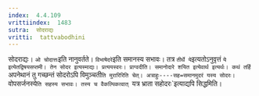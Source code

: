 ```yaml
---
index:  4.4.109
vrittiindex:  1483
sutra:  सोदराद्यः
vritti:  tattvabodhini 
---
```


सोदराद्यः। `ओ चोदात्तः`इति नानुवर्तते। `विभाषेदरे`इति समानस्य सभावः। तत्र `तीर्थे ये`इत्यतोऽनुवृत्तं `ये इत्येतद्विषयसप्तमी। तेन सोदर इत्यस्माद्यः। प्रत्ययस्वरः। प्राग्वदीति। समानोदारे शयित इत्येवार्थ इत्यर्थः। कथं तर्हि `अपनेथानं तु गच्छन्तं सोदरोऽपि विमुञ्चती`ति मुरारिरिति चेत्। अत्राहुः----सह=समानमुदरं यस्य सोदरः। `वोपसर्जनस्ये`ति सहस्य सभावः। तस्य च वैकल्पिकत्वात् `यत्र भ्राता सहोदरः`इत्याद्यपि सिद्धमिति। 

